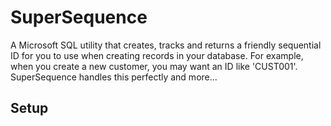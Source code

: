 SuperSequence
================================

A Microsoft SQL utility that creates, tracks and returns a friendly sequential ID for you to use when creating records in your database. For example, when you create a new customer, you may want an ID like 'CUST001'. SuperSequence handles this perfectly and more...

Setup
-----
